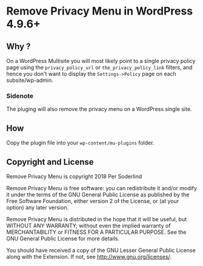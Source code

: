 # Remove Privacy Menu in WordPress 4.9.6+

## Why ?

On a WordPress Multisite you will most likely point to a single privacy policy page using the `privacy_policy_url` or `the_privacy_policy_link` filters, and hence you don't want to display the `Settings->Policy` page on each subsite/wp-admin.

### Sidenote

The pluging will also remove the privacy menu on a WordPress single site.

## How

Copy the plugin file into your `wp-content/mu-plugins` folder.

## Copyright and License

Remove Privacy Menu is copyright 2018 Per Soderlind

Remove Privacy Menu is free software: you can redistribute it and/or modify it under the terms of the GNU General Public License as published by the Free Software Foundation, either version 2 of the License, or (at your option) any later version.

Remove Privacy Menu is distributed in the hope that it will be useful, but WITHOUT ANY WARRANTY; without even the implied warranty of MERCHANTABILITY or FITNESS FOR A PARTICULAR PURPOSE. See the GNU General Public License for more details.

You should have received a copy of the GNU Lesser General Public License along with the Extension. If not, see http://www.gnu.org/licenses/.